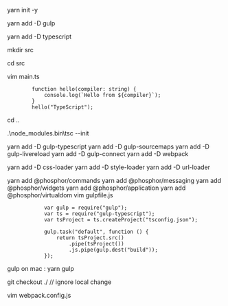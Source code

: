 yarn init -y

yarn add -D gulp

yarn add -D typescript

mkdir src

cd src 

vim main.ts



            function hello(compiler: string) {
                console.log(`Hello from ${compiler}`);
            }
            hello("TypeScript"); 


cd ..

.\node_modules\.bin\tsc --init




yarn add -D gulp-typescript
yarn add -D gulp-sourcemaps
yarn add -D gulp-livereload
yarn add -D gulp-connect
yarn add -D webpack 

yarn add -D css-loader 
yarn add -D style-loader 
yarn add -D url-loader 
<!--
 yarn add -D @phosphor/commands
yarn add -D @phosphor/messaging
yarn add -D @phosphor/widgets 
yarn remove  @phosphor/commands
yarn remove  @phosphor/messaging
yarn remove  @phosphor/widgets
-->

yarn add  @phosphor/commands
yarn add  @phosphor/messaging
yarn add  @phosphor/widgets
yarn add @phosphor/application
yarn add @phosphor/virtualdom
vim gulpfile.js

                var gulp = require("gulp");
                var ts = require("gulp-typescript");
                var tsProject = ts.createProject("tsconfig.json");

                gulp.task("default", function () {
                    return tsProject.src()
                        .pipe(tsProject())
                        .js.pipe(gulp.dest("build"));
                });

gulp      on mac :   yarn gulp 

git checkout ./      // ignore local change

vim webpack.config.js


<!-- progress: compose the app using inversify 2017-3-3 -->
<!-- 调试 -->
